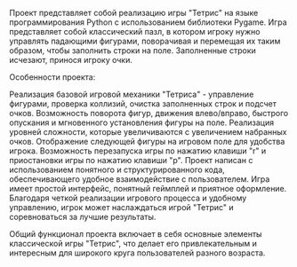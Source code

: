 Проект представляет собой реализацию игры "Тетрис" на языке программирования Python с использованием библиотеки Pygame. Игра представляет собой классический пазл, в котором игроку нужно управлять падающими фигурами, поворачивая и перемещая их таким образом, чтобы заполнить строки на поле. Заполненные строки исчезают, принося игроку очки.

Особенности проекта:

Реализация базовой игровой механики "Тетриса" - управление фигурами, проверка коллизий, очистка заполненных строк и подсчет очков.
Возможность поворота фигур, движения влево/вправо, быстрого опускания и мгновенного установления фигуры на поле.
Реализация уровней сложности, которые увеличиваются с увеличением набранных очков.
Отображение следующей фигуры на игровом поле для удобства игрока.
Возможность перезапуска игры по нажатию клавиши "r" и приостановки игры по нажатию клавиши "p".
Проект написан с использованием понятного и структурированного кода, обеспечивающего удобное взаимодействие с пользователем. Игра имеет простой интерфейс, понятный геймплей и приятное оформление. Благодаря четкой реализации игрового процесса и удобному управлению, игрок может наслаждаться игрой "Тетрис" и соревноваться за лучшие результаты.

Общий функционал проекта включает в себя основные элементы классической игры "Тетрис", что делает его привлекательным и интересным для широкого круга пользователей разного возраста.

